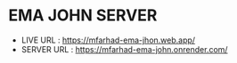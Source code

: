 # EMA JOHN SERVER

- LIVE URL : https://mfarhad-ema-jhon.web.app/
- SERVER URL : https://mfarhad-ema-john.onrender.com/
